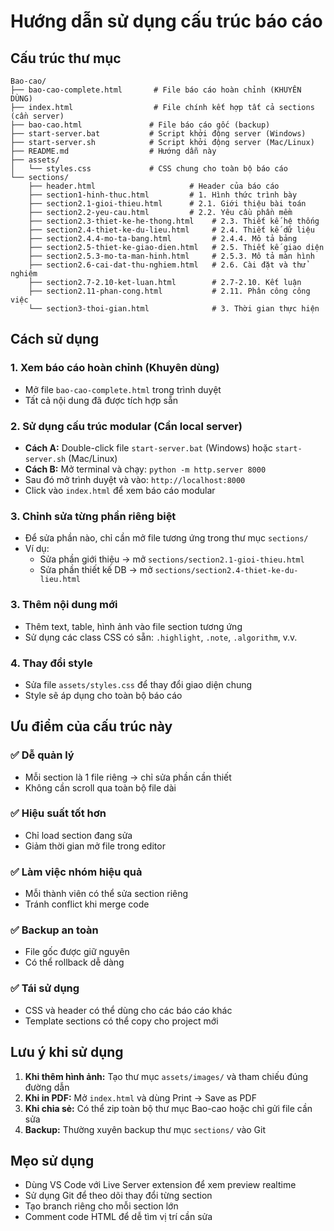 # Hướng dẫn sử dụng cấu trúc báo cáo

## Cấu trúc thư mục
```
Bao-cao/
├── bao-cao-complete.html       # File báo cáo hoàn chỉnh (KHUYÊN DÙNG)
├── index.html                  # File chính kết hợp tất cả sections (cần server)
├── bao-cao.html               # File báo cáo gốc (backup)
├── start-server.bat           # Script khởi động server (Windows)
├── start-server.sh            # Script khởi động server (Mac/Linux)
├── README.md                  # Hướng dẫn này
├── assets/
│   └── styles.css             # CSS chung cho toàn bộ báo cáo
└── sections/
    ├── header.html                     # Header của báo cáo
    ├── section1-hinh-thuc.html         # 1. Hình thức trình bày
    ├── section2.1-gioi-thieu.html      # 2.1. Giới thiệu bài toán
    ├── section2.2-yeu-cau.html         # 2.2. Yêu cầu phần mềm
    ├── section2.3-thiet-ke-he-thong.html    # 2.3. Thiết kế hệ thống
    ├── section2.4-thiet-ke-du-lieu.html     # 2.4. Thiết kế dữ liệu
    ├── section2.4.4-mo-ta-bang.html         # 2.4.4. Mô tả bảng
    ├── section2.5-thiet-ke-giao-dien.html   # 2.5. Thiết kế giao diện
    ├── section2.5.3-mo-ta-man-hinh.html     # 2.5.3. Mô tả màn hình
    ├── section2.6-cai-dat-thu-nghiem.html   # 2.6. Cài đặt và thử nghiệm
    ├── section2.7-2.10-ket-luan.html        # 2.7-2.10. Kết luận
    ├── section2.11-phan-cong.html           # 2.11. Phân công công việc
    └── section3-thoi-gian.html              # 3. Thời gian thực hiện
```

## Cách sử dụng

### 1. Xem báo cáo hoàn chỉnh (Khuyên dùng)
- Mở file `bao-cao-complete.html` trong trình duyệt
- Tất cả nội dung đã được tích hợp sẵn

### 2. Sử dụng cấu trúc modular (Cần local server)
- **Cách A:** Double-click file `start-server.bat` (Windows) hoặc `start-server.sh` (Mac/Linux)
- **Cách B:** Mở terminal và chạy: `python -m http.server 8000`
- Sau đó mở trình duyệt và vào: `http://localhost:8000`
- Click vào `index.html` để xem báo cáo modular

### 3. Chỉnh sửa từng phần riêng biệt
- Để sửa phần nào, chỉ cần mở file tương ứng trong thư mục `sections/`
- Ví dụ: 
  - Sửa phần giới thiệu → mở `sections/section2.1-gioi-thieu.html`
  - Sửa phần thiết kế DB → mở `sections/section2.4-thiet-ke-du-lieu.html`

### 3. Thêm nội dung mới
- Thêm text, table, hình ảnh vào file section tương ứng
- Sử dụng các class CSS có sẵn: `.highlight`, `.note`, `.algorithm`, v.v.

### 4. Thay đổi style
- Sửa file `assets/styles.css` để thay đổi giao diện chung
- Style sẽ áp dụng cho toàn bộ báo cáo

## Ưu điểm của cấu trúc này

### ✅ Dễ quản lý
- Mỗi section là 1 file riêng → chỉ sửa phần cần thiết
- Không cần scroll qua toàn bộ file dài

### ✅ Hiệu suất tốt hơn
- Chỉ load section đang sửa
- Giảm thời gian mở file trong editor

### ✅ Làm việc nhóm hiệu quả
- Mỗi thành viên có thể sửa section riêng
- Tránh conflict khi merge code

### ✅ Backup an toàn
- File gốc được giữ nguyên
- Có thể rollback dễ dàng

### ✅ Tái sử dụng
- CSS và header có thể dùng cho các báo cáo khác
- Template sections có thể copy cho project mới

## Lưu ý khi sử dụng

1. **Khi thêm hình ảnh:** Tạo thư mục `assets/images/` và tham chiếu đúng đường dẫn
2. **Khi in PDF:** Mở `index.html` và dùng Print → Save as PDF
3. **Khi chia sẻ:** Có thể zip toàn bộ thư mục Bao-cao hoặc chỉ gửi file cần sửa
4. **Backup:** Thường xuyên backup thư mục `sections/` vào Git

## Mẹo sử dụng

- Dùng VS Code với Live Server extension để xem preview realtime
- Sử dụng Git để theo dõi thay đổi từng section
- Tạo branch riêng cho mỗi section lớn
- Comment code HTML để dễ tìm vị trí cần sửa
